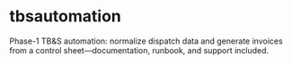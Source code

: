 # tbsautomation
Phase-1 TB&amp;S automation: normalize dispatch data and generate invoices from a control sheet—documentation, runbook, and support included.
